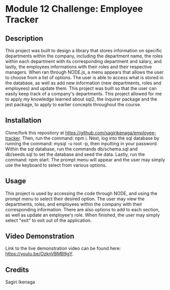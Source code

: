 # Module 12 Challenge: Employee Tracker

## Description

This project was built to design a library that stores information on specific departments within the company, including the department name, the roles within each department with its corresponding department and salary, and lastly, the employees informations with their roles and their respective managers. When ran through NODE.js, a menu appears that allows the user to choose from a list of options. The user is able to access what is stored in the database, as well as add new information (new departments, roles and employees) and update them. This project was built so that the user can easily keep track of a company's departments. This project allowed for me to apply my knowledge learned about sql2, the inquirer package and the jest package, to apply to earlier concepts throughout the course.

## Installation

Clone/fork this repository at https://github.com/sagirikenaga/employee-tracker. Then, run the command: npm i. Next, log into the sql database by running the command: mysql -u root -p, then inputting in your password. Within the sql database, run the commands db/schema.sql and db/seeds.sql to set the database and seed the data. Lastly, run the command: npm start. The prompt menu will appear and the user may simply use the keyboard to select from various options. 

## Usage

This project is used by accessing the code through NODE, and using the prompt menu to select their desired option. The user may view the departments, roles, and employees within the company with their corresponding information. There are also options to add to each section, as well as update an employee's role. When finished, the user may simply select "exit" to exit out of the application.

## Video Demonstration

Link to the live demonstration video can be found here: https://youtu.be/OzknVBMB9gY.

## Credits

Sagiri Ikenaga

